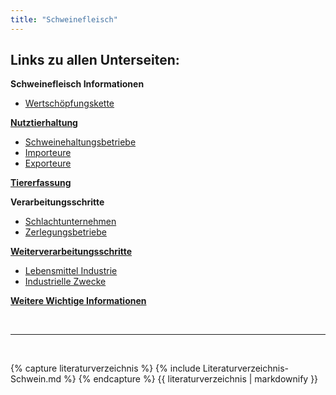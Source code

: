 ```yaml
---
title: "Schweinefleisch"
---
```


## Links zu allen Unterseiten:

**Schweinefleisch Informationen**

- [Wertschöpfungskette](Wertschoepfungskette-Informationen.html)

[**Nutztierhaltung**](Nutztierhaltung/Nutztierhaltung.html)

- [Schweinehaltungsbetriebe](Nutztierhaltung/Schweinehaltungsbetriebe.html)
- [Importeure](Nutztierhaltung/Importeure.html)
- [Exporteure](Nutztierhaltung/Exporteure.html)

[**Tiererfassung**](Tiererfassung/Tiererfassung.html)

**Verarbeitungsschritte**

- [Schlachtunternehmen](Verarbeitungsschritte/Schlachtunternehmen.html)
- [Zerlegungsbetriebe](Verarbeitungsschritte/Zerlegungsbetriebe.html)

[**Weiterverarbeitungsschritte**](Weiterverarbeitungsschritte/Weiterverarbeitungsschritte.html)

- [Lebensmittel Industrie](Weiterverarbeitungsschritte/Lebensmittel-Industrie.html)
- [Industrielle Zwecke](Weiterverarbeitungsschritte/Industrielle-Zwecke.html)
  
[**Weitere Wichtige Informationen**](Weitere-Wichtige-Informationen/Weitere-Wichtige-Informationen.html)




<br>

---

<br> 


{% capture literaturverzeichnis %} 
{% include Literaturverzeichnis-Schwein.md %} 
{% endcapture %} 
{{ literaturverzeichnis | markdownify }}



